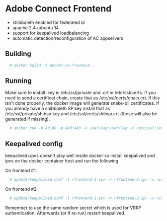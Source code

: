 Adobe Connect Frontend
======================

* shibboleth enabled for federated id
* apache 2.4+ubuntu 14
* support for keepalived loadbalancing
* automatic detection/reconfiguration of AC appservers

Building
-------

```bash
  # docker build -t docker-ac-frontend .
```

Running
-------

Make sure to install <public hostname>.key in /etc/ssl/private and <public hostname>.crt in /etc/ssl/certs. If you need to send a certificat chain, create that as /etc/ssl/certs/chain.crt. If this isn't done properly, the docker image will generate snake-oil certificates. If you already have a shibboleth SP key install that as /etc/ssl/private/shibsp.key and /etc/ssl/certs/shibsp.crt (these will also be generated if missing).

```bash
  # docker run -p 80:80 -p 443:443 -v /var/log:/var/log -v /etc/ssl:/etc/ssl -e SP_HOSTNAME="<public hostname>" -e APPSERVERS="appserver1 appserver2 appserver ..." docker-ac-frontend
```


Keepalived config
-----------------

keepalived+ipvs doesn't play well inside docker so install keepalived and ipvs on the docker container host and run the following 

On frontend #1:

```bash
  # update-keepalived-conf -l <frontend-1-ip> -r <frontend-2-ip> -v <virtual ip> -p <something random> -h <public hostname> -m
```

On frontend #2:

```bash
  # update-keepalived-conf -l <frontend-1-ip> -r <frontend-2-ip> -v <virtual ip> -p <something random> -h <public hostname>
```

Remember to use the same random secret which is used for VRRP authentication. Afterwards (or if re-run) restart keepalived. 

